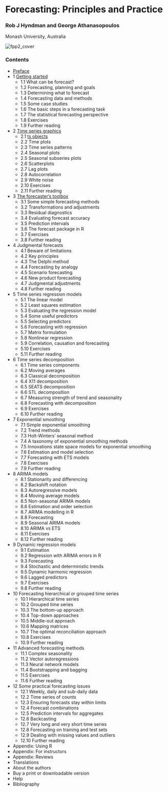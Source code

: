 # Forecasting: Principles and Practice

### Rob J Hyndman and George Athanasopoulos

Monash University, Australia


![fpp2_cover](https://otexts.com/fpp2/fpp2_cover.jpg)


### Contents

* [Preface](preface.md)
* 1 [Getting started](intro.md)
   * 1.1 What can be forecast?
   * 1.2 Forecasting, planning and goals
   * 1.3 Determining what to forecast
   * 1.4 Forecasting data and methods
   * 1.5 Some case studies
   * 1.6 The basic steps in a forecasting task
   * 1.7 The statistical forecasting perspective
   * 1.8 Exercises
   * 1.9 Further reading
* 2 [Time series graphics](graphics.md)
   * 2.1 [ts objects](ts-objects.md)
   * 2.2 Time plots
   * 2.3 Time series patterns
   * 2.4 Seasonal plots
   * 2.5 Seasonal subseries plots
   * 2.6 Scatterplots
   * 2.7 Lag plots
   * 2.8 Autocorrelation
   * 2.9 White noise
   * 2.10 Exercises
   * 2.11 Further reading
* 3 [The forecaster’s toolbox](toolbox.md)
   * 3.1 Some simple forecasting methods
   * 3.2 Transformations and adjustments
   * 3.3 Residual diagnostics
   * 3.4 Evaluating forecast accuracy
   * 3.5 Prediction intervals
   * 3.6 The forecast package in R
   * 3.7 Exercises
   * 3.8 Further reading
* 4 Judgmental forecasts
   * 4.1 Beware of limitations
   * 4.2 Key principles
   * 4.3 The Delphi method
   * 4.4 Forecasting by analogy
   * 4.5 Scenario forecasting
   * 4.6 New product forecasting
   * 4.7 Judgmental adjustments
   * 4.8 Further reading
* 5 Time series regression models
   * 5.1 The linear model
   * 5.2 Least squares estimation
   * 5.3 Evaluating the regression model
   * 5.4 Some useful predictors
   * 5.5 Selecting predictors
   * 5.6 Forecasting with regression
   * 5.7 Matrix formulation
   * 5.8 Nonlinear regression
   * 5.9 Correlation, causation and forecasting
   * 5.10 Exercises
   * 5.11 Further reading
* 6 Time series decomposition
   * 6.1 Time series components
   * 6.2 Moving averages
   * 6.3 Classical decomposition
   * 6.4 X11 decomposition
   * 6.5 SEATS decomposition
   * 6.6 STL decomposition
   * 6.7 Measuring strength of trend and seasonality
   * 6.8 Forecasting with decomposition
   * 6.9 Exercises
   * 6.10 Further reading
* 7 Exponential smoothing
   * 7.1 Simple exponential smoothing
   * 7.2 Trend methods
   * 7.3 Holt-Winters’ seasonal method
   * 7.4 A taxonomy of exponential smoothing methods
   * 7.5 Innovations state space models for exponential smoothing
   * 7.6 Estimation and model selection
   * 7.7 Forecasting with ETS models
   * 7.8 Exercises
   * 7.9 Further reading
* 8 ARIMA models
   * 8.1 Stationarity and differencing
   * 8.2 Backshift notation
   * 8.3 Autoregressive models
   * 8.4 Moving average models
   * 8.5 Non-seasonal ARIMA models
   * 8.6 Estimation and order selection
   * 8.7 ARIMA modelling in R
   * 8.8 Forecasting
   * 8.9 Seasonal ARIMA models
   * 8.10 ARIMA vs ETS
   * 8.11 Exercises
   * 8.12 Further reading
* 9 Dynamic regression models
   * 9.1 Estimation
   * 9.2 Regression with ARIMA errors in R
   * 9.3 Forecasting
   * 9.4 Stochastic and deterministic trends
   * 9.5 Dynamic harmonic regression
   * 9.6 Lagged predictors
   * 9.7 Exercises
   * 9.8 Further reading
* 10 Forecasting hierarchical or grouped time series
   * 10.1 Hierarchical time series
   * 10.2 Grouped time series
   * 10.3 The bottom-up approach
   * 10.4 Top-down approaches
   * 10.5 Middle-out approach
   * 10.6 Mapping matrices
   * 10.7 The optimal reconciliation approach
   * 10.8 Exercises
   * 10.9 Further reading
* 11 Advanced forecasting methods
   * 11.1 Complex seasonality
   * 11.2 Vector autoregressions
   * 11.3 Neural network models
   * 11.4 Bootstrapping and bagging
   * 11.5 Exercises
   * 11.6 Further reading
* 12 Some practical forecasting issues
   * 12.1 Weekly, daily and sub-daily data
   * 12.2 Time series of counts
   * 12.3 Ensuring forecasts stay within limits
   * 12.4 Forecast combinations
   * 12.5 Prediction intervals for aggregates
   * 12.6 Backcasting
   * 12.7 Very long and very short time series
   * 12.8 Forecasting on training and test sets
   * 12.9 Dealing with missing values and outliers
   * 12.10 Further reading
* Appendix: Using R
* Appendix: For instructors
* Appendix: Reviews
* Translations
* About the authors
* Buy a print or downloadable version
* Help
* Bibliography

